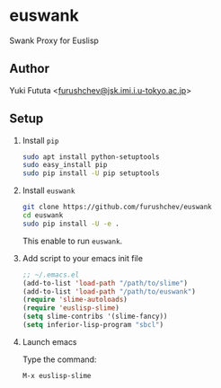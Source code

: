 euswank
=======

Swank Proxy for Euslisp

## Author

Yuki Fututa <<furushchev@jsk.imi.i.u-tokyo.ac.jp>>

## Setup

1. Install `pip`

    ```bash
    sudo apt install python-setuptools
    sudo easy_install pip
    sudo pip install -U pip setuptools
    ```

1. Install `euswank`

    ```bash
    git clone https://github.com/furushchev/euswank
    cd euswank
    sudo pip install -U -e .
    ```

    This enable to run `euswank`.

1. Add script to your emacs init file

    ```lisp
    ;; ~/.emacs.el
    (add-to-list 'load-path "/path/to/slime")
    (add-to-list 'load-path "/path/to/euswank")
    (require 'slime-autoloads)
    (require 'euslisp-slime)
    (setq slime-contribs '(slime-fancy))
    (setq inferior-lisp-program "sbcl")
    ```

1. Launch emacs

    Type the command:

    ```bash
    M-x euslisp-slime
    ```
